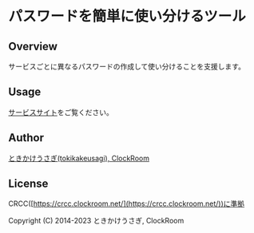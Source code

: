 # パスワードを簡単に使い分けるツール

## Overview
サービスごとに異なるパスワードの作成して使い分けることを支援します。

## Usage
[サービスサイト](https://messe.clockroom.net/pwg/)をご覧ください。

## Author
[ときかけうさぎ(tokikakeusagi), ClockRoom](https://www.clockroom.net/)

## License
CRCC([https://crcc.clockroom.net/](https://crcc.clockroom.net/))に準拠

Copyright (C) 2014-2023 ときかけうさぎ, ClockRoom

